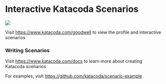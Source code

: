 # Interactive Katacoda Scenarios

[![](http://shields.katacoda.com/katacoda/goodwell/count.svg)](https://www.katacoda.com/goodwell "Get your profile on Katacoda.com")

Visit https://www.katacoda.com/goodwell to view the profile and interactive scenarios

### Writing Scenarios
Visit https://www.katacoda.com/docs to learn more about creating Katacoda scenarios

For examples, visit https://github.com/katacoda/scenario-example
